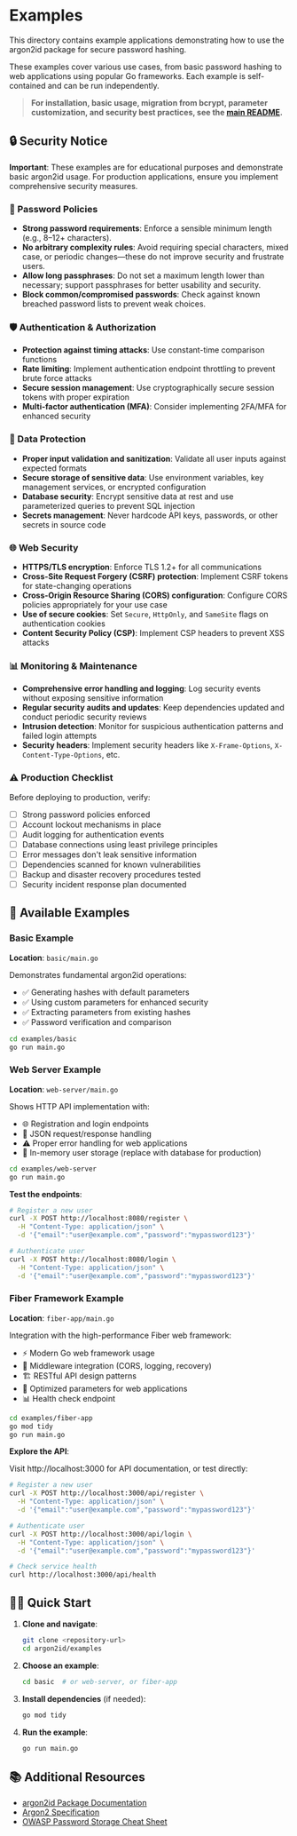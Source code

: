 # Examples

This directory contains example applications demonstrating how to use the argon2id package for secure password hashing.

These examples cover various use cases, from basic password hashing to web applications using popular Go frameworks. Each example is self-contained and can be run independently.

> **For installation, basic usage, migration from bcrypt, parameter customization, and security best practices, see the [main README](../README.md).**

## 🔒 Security Notice

**Important**: These examples are for educational purposes and demonstrate basic argon2id usage. For production applications, ensure you implement comprehensive security measures.

### 🔑 Password Policies
- **Strong password requirements**: Enforce a sensible minimum length (e.g., 8–12+ characters).
- **No arbitrary complexity rules**: Avoid requiring special characters, mixed case, or periodic changes—these do not improve security and frustrate users.
- **Allow long passphrases**: Do not set a maximum length lower than necessary; support passphrases for better usability and security.
- **Block common/compromised passwords**: Check against known breached password lists to prevent weak choices.

### 🛡️ Authentication & Authorization
- **Protection against timing attacks**: Use constant-time comparison functions
- **Rate limiting**: Implement authentication endpoint throttling to prevent brute force attacks
- **Secure session management**: Use cryptographically secure session tokens with proper expiration
- **Multi-factor authentication (MFA)**: Consider implementing 2FA/MFA for enhanced security

### 🔐 Data Protection
- **Proper input validation and sanitization**: Validate all user inputs against expected formats
- **Secure storage of sensitive data**: Use environment variables, key management services, or encrypted configuration
- **Database security**: Encrypt sensitive data at rest and use parameterized queries to prevent SQL injection
- **Secrets management**: Never hardcode API keys, passwords, or other secrets in source code

### 🌐 Web Security
- **HTTPS/TLS encryption**: Enforce TLS 1.2+ for all communications
- **Cross-Site Request Forgery (CSRF) protection**: Implement CSRF tokens for state-changing operations
- **Cross-Origin Resource Sharing (CORS) configuration**: Configure CORS policies appropriately for your use case
- **Use of secure cookies**: Set `Secure`, `HttpOnly`, and `SameSite` flags on authentication cookies
- **Content Security Policy (CSP)**: Implement CSP headers to prevent XSS attacks

### 📊 Monitoring & Maintenance
- **Comprehensive error handling and logging**: Log security events without exposing sensitive information
- **Regular security audits and updates**: Keep dependencies updated and conduct periodic security reviews
- **Intrusion detection**: Monitor for suspicious authentication patterns and failed login attempts
- **Security headers**: Implement security headers like `X-Frame-Options`, `X-Content-Type-Options`, etc.

### ⚠️ Production Checklist

Before deploying to production, verify:

- [ ] Strong password policies enforced
- [ ] Account lockout mechanisms in place
- [ ] Audit logging for authentication events
- [ ] Database connections using least privilege principles
- [ ] Error messages don't leak sensitive information
- [ ] Dependencies scanned for known vulnerabilities
- [ ] Backup and disaster recovery procedures tested
- [ ] Security incident response plan documented

## 📁 Available Examples

### Basic Example
**Location**: `basic/main.go`

Demonstrates fundamental argon2id operations:
- ✅ Generating hashes with default parameters
- ✅ Using custom parameters for enhanced security
- ✅ Extracting parameters from existing hashes
- ✅ Password verification and comparison

```bash
cd examples/basic
go run main.go
```

### Web Server Example
**Location**: `web-server/main.go`

Shows HTTP API implementation with:
- 🌐 Registration and login endpoints
- 📝 JSON request/response handling
- ⚠️ Proper error handling for web applications
- 💾 In-memory user storage (replace with database for production)

```bash
cd examples/web-server
go run main.go
```

**Test the endpoints**:

```bash
# Register a new user
curl -X POST http://localhost:8080/register \
  -H "Content-Type: application/json" \
  -d '{"email":"user@example.com","password":"mypassword123"}'

# Authenticate user
curl -X POST http://localhost:8080/login \
  -H "Content-Type: application/json" \
  -d '{"email":"user@example.com","password":"mypassword123"}'
```

### Fiber Framework Example
**Location**: `fiber-app/main.go`

Integration with the high-performance Fiber web framework:
- ⚡ Modern Go web framework usage
- 🔧 Middleware integration (CORS, logging, recovery)
- 🏗️ RESTful API design patterns
- 🚀 Optimized parameters for web applications
- 📊 Health check endpoint

```bash
cd examples/fiber-app
go mod tidy
go run main.go
```

**Explore the API**:

Visit http://localhost:3000 for API documentation, or test directly:

```bash
# Register a new user
curl -X POST http://localhost:3000/api/register \
  -H "Content-Type: application/json" \
  -d '{"email":"user@example.com","password":"mypassword123"}'

# Authenticate user
curl -X POST http://localhost:3000/api/login \
  -H "Content-Type: application/json" \
  -d '{"email":"user@example.com","password":"mypassword123"}'

# Check service health
curl http://localhost:3000/api/health

```

## 🏃‍♂️ Quick Start

1. **Clone and navigate**:
   ```bash
   git clone <repository-url>
   cd argon2id/examples
   ```

2. **Choose an example**:
   ```bash
   cd basic  # or web-server, or fiber-app
   ```

3. **Install dependencies** (if needed):
   ```bash
   go mod tidy
   ```

4. **Run the example**:
   ```bash
   go run main.go
   ```

## 📚 Additional Resources

- [argon2id Package Documentation](../README.md)
- [Argon2 Specification](https://tools.ietf.org/html/draft-irtf-cfrg-argon2-13)
- [OWASP Password Storage Cheat Sheet](https://cheatsheetseries.owasp.org/cheatsheets/Password_Storage_Cheat_Sheet.html)